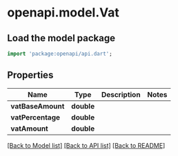# openapi.model.Vat

## Load the model package
```dart
import 'package:openapi/api.dart';
```

## Properties
Name | Type | Description | Notes
------------ | ------------- | ------------- | -------------
**vatBaseAmount** | **double** |  | 
**vatPercentage** | **double** |  | 
**vatAmount** | **double** |  | 

[[Back to Model list]](../README.md#documentation-for-models) [[Back to API list]](../README.md#documentation-for-api-endpoints) [[Back to README]](../README.md)


